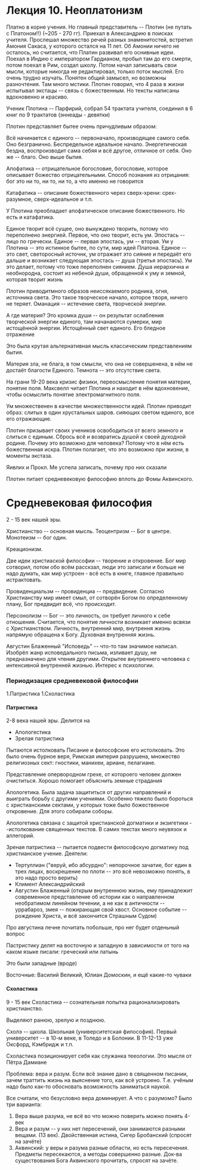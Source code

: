 # Лекция 10. Неоплатонизм

Платно в корне учения. Но главный представитель -- Плотин (не путать с Платоном!!) (~205 - 270 гг). Приехал в Александрию в поисках учителя. Прослешал множество речей разных знаменитостей, встретил Амония Сакаса, у которого остался на 11 лет. Об Амонии ничего не осталось, но считается, что Платин развивал его оснивные идеи. Поехал в Индию с императором Гардианом, пробыл там до его смерти, потом поехал в Рим, создал школу. Потом начал записывать свои мысли, которые никогда не редактировал, только поток мыслей. Его очень трудно изучать. Понятен общий замысел, но возможны разночтения. Там много мстики. Плотин говорил, что 4 раза в жизни испытывал экстацы -- связь с божественным. Но тексты написаны вдохновенно и красиво.

Ученик Плотина -- Парфирий, собрал 54 трактата учителя, соединил в 6 книг по 9 трактатов (эннеады - девятки)

Плотин представляет бытее очень причудливым образом:

Всё начинается с единого -- первоначало, производящее самого себя. Оно безгранично. Беспредельное идеальное начало. Энергетическая бездна, воспроизводит сама себяя и всё другое, отличное от себя. Оно же -- благо. Оно выше бытия.

Апофатика -- отрицательное богословие, богословие, которое описывает божество отрицательными. Способ познания из отрицания: бог это ни то, ни то, ни то, а что именно не говорится

Катафатика -- описание божественного через сверх-хрени: срех-разумное, сверх-идеальное и т.п. 

У Плотина преобладает апофатическое описание божественного. Но есть и катафатика.

Единое творит всё сущее, оно вынуждено творить, потому что переполнено энергией. Первое, что оно творит, есть ум. Эпостась -- лицо по гречески. Единое -- первая эпостась, ум -- вторая. Ум у Плотина -- это истинное бытее, по сути, мир идей Платона.
Единое -- это свет, светоросный источнк, ум отражает это сияние и передаёт его дальше и возникает следующая эпостась -- душа (третья эпостась). Ум это делает, потому что тоже переполнен сиянием. Душа иерархична и необнородна, состоит из небеной души, обращенной к уму и земной, которая творит жизнь

Плотин приводитмного образов неиссякаемого родника, огня, источника света. Это такое творческое начало, которое творя, ничего не теряет. Оманация -- истечение света, творческой энергии.

А где материя? Это кромка души -- он результат ослабления творческой энергии единого, там начанаются сумерки, мир истощённой энергии. Истощённый свет единого. Его бледное отражение

Это была крутая альтернативная мысль классическим представлениям бытия. 

Материя зла, не блага, в том смысли, что она не совершенена, в нём не достаёт благости Единого. Темнота -- это отсутствие света.

На грани 19-20 века кризис физики, переосмысление понятия материи, понятие поля. Максвелл читает Плотина и находит в нём вдохновение, чтобы осмыслить понятие электромагнитного поля.

Ум множественен в качестве множественности идей. Плотин приводит образ: слитых в один хрустальных шаров. сияющих светом единого, все его отражающие.

Плотин призывает своих учеников освободиться от всего земного и слиться с единым. Сбрось всё и возвратись душой к своей духодной родине. Почему это возможно для человека? Потому что в нём есть божественная искра. Плотин полагает, что это возможно при жизни, в моменты экстаза. 


Яивлих и Прокл. Ме успела записать, почему про них сказали

Плотин питает средневековую философию вплоть до Фомы Аквинского.

# Средневековая философия

2 - 15 век нашей эры.

Христианство -- основная мысль. Теоцентризм -- Бог в центре. Монотеизм -- бог один.

Креационизм. 

Две идеи христиаской философии -- творение и откровение. Бог мир сотворил, потом обо всём расскзал, люди это записали и больше не надо думать, как мир устроен - всё есть в книге, главное правильно истрактовать. 

Провиденциальзм -- провиденциа -- предвидение. Согласно Христианству мир имеет смыл, от сотворён Богом по определенному плану, Бог предвидит всё, что происходит.

Персонолизм -- Бог -- это личность, он требует личного к себе отношения. Считается, что понятие личности возникает именно всвязи с Христианством. Личность, внутренний мир, внутрення жизнь напрямую обращена к Богу. Духовная внутренняя жизнь.

Августин Блаженный "Исповедь" -- что-то там значимое написал. Изобрёл жанр исповедального письма, изливает душу, не предназначено для чтения другими. Открытее внутреннего человека с интенсивной внутренней жизнью. Интерес к психологии.

### Периодизация средневековой философии

1.Патристика
1.Схоластика

#### Патристика
2-8 века нашей эры. Делится на 
* Апологестика
* Зрелая патристика

Пытаются истолковать Писание и философские его истолковать. Это было очень бурное веря, Римская империя разрушена, множество религиозных сект: гностики, манихеи, ариане, пелагиане.

Представление опервородном грехе, от котороего человек должен очиститься. Хорошо помогает объяснить земные страдания

Апологетика. Была задача защититься от других направлений и выиграть борьбу с другими учениями. Особенно тяжело было бороться с христианскими сектами, у которых тоже было божественное откровение. Для этого собирали соборы.

Апологетика связана с защитой христианской догматики и экзигетики - -истолкование священных текстов. В самих текстах много неувязок и аллегорий.

Зреная патристика -- пытается подвести философскую догматику под христианское учение. Деятели:
* Тертуллиан ("веруй, ибо абсурдно": непорочное зачатие, бог един в трех лицах, воскрешение по плоти -- это всё невозможно понять, в это надо просто верить)
* Климент Александрийский
* Августин Блаженный (открым внутреннюю жизнь, ему принадлежит современное представление об истории как о направленном необратимом линейном течении, а не как в античности -- уррабароз, змея -- пожирающая свой хвост. Основное событие -- рождение Христа, и всё закончится Страшным Судом)

Про августина лечне почитать побольше, про нег будет отденьный вопрос

Пастристику делят на восточную и западную в зависимости от того на каком языке писали: греческий или латынь

Это были западные (вроде)

Восточные:
Василий Великий, Юлиан Домоскин, и ещё какие-то чуваки

#### Схоластика
9 - 15 век
Схоластика -- сознательная попытка рационализировать христианство.

Выделяют ранюю, зрелую и позднюю.

Схолэ -- щкола. Школьная (университетская философия). Первый университет -- в 10-м веке, в Толедо и в Болонии. В 11-12-13 уже Оксфорд, Кэмбридж и т.п. 

Схоластика позиционирует себя как служанка тееологии. Это мысля от Пётра Дамиане

Проблема: вера и разум. Если всё знание дано в священном писании, зачем траттить жизнь на выяснение того, как всё устроено. Т.е. учёным надо было как-то обосновать возможность заниматься наукой. 

Все считали, что безусловно вера доминирует. А что с разумомо? Было три варианта:

1. Вера выше разума, не всё во что можно поверить можно понять 4-век
2. Вера и разум -- у них нет пересечений, они занимаются разными вещами. (13 век). Двойственная истина, Сигер Бробанский (спросят на зачёте)
3. Аквинский: у веры и разума разные области, но есть пересечения. Предметы пересекаются, а методы совершенно разные. Док-ва существования Бога Аквинского прочитать, спросят на зачёте.

